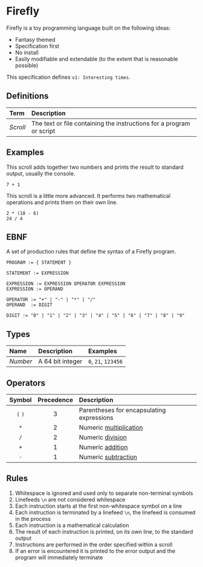 
# Firefly

Firefly is a toy programming language built on the following ideas:

- Fantasy themed
- Specification first
- No install
- Easily modifiable and extendable (to the extent that is reasonable possible)

This specification defines `v1: Interesting times`.

## Definitions

| Term | Description |
| :--- | :--- |
| _Scroll_ | The text or file containing the instructions for a program or script |

## Examples

This scroll adds together two numbers and prints the result to standard output, usually the console.

```
7 + 1
```

This scroll is a little more advanced. It performs two mathematical operations and prints them on their own line.

```
2 * (10 - 6)
24 / 4
```

## EBNF

A set of production rules that define the syntax of a Firefly program.

```
PROGRAM := { STATEMENT }

STATEMENT := EXPRESSION

EXPRESSION := EXPRESSION OPERATOR EXPRESSION
EXPRESSION := OPERAND

OPERATOR := "+" | "-" | "*" | "/"
OPERAND  := DIGIT

DIGIT := "0" | "1" | "2" | "3" | "4" | "5" | "6" | "7" | "8" | "9"
```

## Types

| Name | Description | Examples |
| :--- | :--- | :--- |
| _Number_ | A 64 bit integer | `0`, `21`, `123456` |

## Operators

| Symbol | Precedence | Description | 
| :---: | :---: | :--- |
| `(` `)` | 3 | Parentheses for encapsulating expressions |
| `*` | 2 | Numeric [multiplication](https://en.wikipedia.org/wiki/Multiplication) |
| `/` | 2 | Numeric [division](https://en.wikipedia.org/wiki/Division_(mathematics)) |
| `+` | 1 | Numeric [addition](https://en.wikipedia.org/wiki/Addition) |
| `-` | 1 | Numeric [subtraction](https://en.wikipedia.org/wiki/Subtraction) |

## Rules

1. Whitespace is ignored and used only to separate non-terminal symbols
2. Linefeeds `\n` are not considered whitespace
3. Each instruction starts at the first non-whitespace symbol on a line
4. Each instruction is terminated by a linefeed `\n`, the linefeed is consumed in the process 
5. Each instruction is a mathematical calculation
6. The result of each instruction is printed, on its own line, to the standard output
7. Instructions are performed in the order specified within a scroll
8. If an error is encountered it is printed to the error output and the program will immediately terminate
